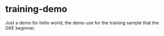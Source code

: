 # training-demo

Just a demo for hello world, the demo use for the training sample that the GKE beginner.

